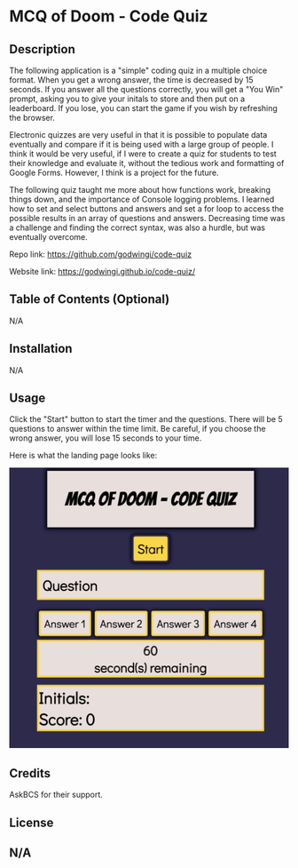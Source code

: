 # MCQ of Doom - Code Quiz

## Description

The following application is a "simple" coding quiz in a multiple choice format. When you get a wrong answer, the time is decreased by 15 seconds. If you answer all the questions correctly, you will get a "You Win" prompt, asking you to give your initals to store and then put on a leaderboard. If you lose, you can start the game if you wish by refreshing the browser.

Electronic quizzes are very useful in that it is possible to populate data eventually and compare if it is being used with a large group of people. I think it would be very useful, if I were to create a quiz for students to test their knowledge and evaluate it, without the tedious work and formatting of Google Forms. However, I think is a project for the future. 

The following quiz taught me more about how functions work, breaking things down, and the importance of Console logging problems. I learned how to set and select buttons and answers and set a for loop to access the possible results in an array of questions and answers. Decreasing time was a challenge and finding the correct syntax, was also a hurdle, but was eventually overcome.

Repo link: https://github.com/godwingi/code-quiz

Website link: https://godwingi.github.io/code-quiz/

## Table of Contents (Optional)

N/A

## Installation
N/A

## Usage

Click the "Start" button to start the timer and the questions. There will be 5 questions to answer within the time limit. Be careful, if you choose the wrong answer, you will lose 15 seconds to your time.

Here is what the landing page looks like:

![Screenshot](assets/images/mcq-of-doom-quiz.png)

## Credits

AskBCS for their support.

## License

N/A
---
